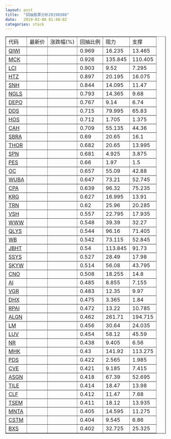 ```yaml
---
layout: post
title:  "回抽股票分析20190308"
date:   2019-03-08 01:40:02
categories: stock
---
```

<script type="text/javascript">
var stockList = []
stockList.push('gb_qiwi');
stockList.push('gb_mck');
stockList.push('gb_lci');
stockList.push('gb_htz');
stockList.push('gb_snh');
stockList.push('gb_ngls');
stockList.push('gb_depo');
stockList.push('gb_dds');
stockList.push('gb_hos');
stockList.push('gb_cah');
stockList.push('gb_sbra');
stockList.push('gb_thor');
stockList.push('gb_spn');
stockList.push('gb_pes');
stockList.push('gb_oc');
stockList.push('gb_wuba');
stockList.push('gb_cpa');
stockList.push('gb_krg');
stockList.push('gb_trn');
stockList.push('gb_vsh');
stockList.push('gb_www');
stockList.push('gb_qlys');
stockList.push('gb_wb');
stockList.push('gb_jbht');
stockList.push('gb_ssys');
stockList.push('gb_skyw');
stockList.push('gb_cno');
stockList.push('gb_ai');
stockList.push('gb_vgr');
stockList.push('gb_dhx');
stockList.push('gb_rpai');
stockList.push('gb_algn');
stockList.push('gb_lm');
stockList.push('gb_luv');
stockList.push('gb_nr');
stockList.push('gb_mhk');
stockList.push('gb_pds');
stockList.push('gb_cve');
stockList.push('gb_asgn');
stockList.push('gb_tile');
stockList.push('gb_clf');
stockList.push('gb_tsem');
stockList.push('gb_mnta');
stockList.push('gb_cstm');
stockList.push('gb_bxs');
</script>
<table border="1">
 <tr>
 <td>代码</td>
 <td>最新价</td>
 <td>涨跌幅(%)</td>
 <td>回抽比例</td>
 <td>阻力</td>
 <td>支撑</td>
</tr>
  <tr id="qiwi">
  <td><a href="http://stock.finance.sina.com.cn/usstock/quotes/QIWI.html" target="_blank">QIWI</a></td><td></td><td></td><td>0.969</td><td>16.235</td><td>13.465</td></tr>
  <tr id="mck">
  <td><a href="http://stock.finance.sina.com.cn/usstock/quotes/MCK.html" target="_blank">MCK</a></td><td></td><td></td><td>0.926</td><td>135.845</td><td>110.405</td></tr>
  <tr id="lci">
  <td><a href="http://stock.finance.sina.com.cn/usstock/quotes/LCI.html" target="_blank">LCI</a></td><td></td><td></td><td>0.903</td><td>9.52</td><td>7.295</td></tr>
  <tr id="htz">
  <td><a href="http://stock.finance.sina.com.cn/usstock/quotes/HTZ.html" target="_blank">HTZ</a></td><td></td><td></td><td>0.897</td><td>20.195</td><td>16.075</td></tr>
  <tr id="snh">
  <td><a href="http://stock.finance.sina.com.cn/usstock/quotes/SNH.html" target="_blank">SNH</a></td><td></td><td></td><td>0.844</td><td>14.095</td><td>11.47</td></tr>
  <tr id="ngls">
  <td><a href="http://stock.finance.sina.com.cn/usstock/quotes/NGLS.html" target="_blank">NGLS</a></td><td></td><td></td><td>0.793</td><td>14.365</td><td>9.68</td></tr>
  <tr id="depo">
  <td><a href="http://stock.finance.sina.com.cn/usstock/quotes/DEPO.html" target="_blank">DEPO</a></td><td></td><td></td><td>0.767</td><td>9.14</td><td>6.74</td></tr>
  <tr id="dds">
  <td><a href="http://stock.finance.sina.com.cn/usstock/quotes/DDS.html" target="_blank">DDS</a></td><td></td><td></td><td>0.715</td><td>79.995</td><td>65.83</td></tr>
  <tr id="hos">
  <td><a href="http://stock.finance.sina.com.cn/usstock/quotes/HOS.html" target="_blank">HOS</a></td><td></td><td></td><td>0.712</td><td>1.705</td><td>1.375</td></tr>
  <tr id="cah">
  <td><a href="http://stock.finance.sina.com.cn/usstock/quotes/CAH.html" target="_blank">CAH</a></td><td></td><td></td><td>0.709</td><td>55.135</td><td>44.36</td></tr>
  <tr id="sbra">
  <td><a href="http://stock.finance.sina.com.cn/usstock/quotes/SBRA.html" target="_blank">SBRA</a></td><td></td><td></td><td>0.69</td><td>20.65</td><td>16.1</td></tr>
  <tr id="thor">
  <td><a href="http://stock.finance.sina.com.cn/usstock/quotes/THOR.html" target="_blank">THOR</a></td><td></td><td></td><td>0.682</td><td>20.65</td><td>13.995</td></tr>
  <tr id="spn">
  <td><a href="http://stock.finance.sina.com.cn/usstock/quotes/SPN.html" target="_blank">SPN</a></td><td></td><td></td><td>0.681</td><td>4.925</td><td>3.875</td></tr>
  <tr id="pes">
  <td><a href="http://stock.finance.sina.com.cn/usstock/quotes/PES.html" target="_blank">PES</a></td><td></td><td></td><td>0.66</td><td>1.97</td><td>1.5</td></tr>
  <tr id="oc">
  <td><a href="http://stock.finance.sina.com.cn/usstock/quotes/OC.html" target="_blank">OC</a></td><td></td><td></td><td>0.657</td><td>55.09</td><td>42.88</td></tr>
  <tr id="wuba">
  <td><a href="http://stock.finance.sina.com.cn/usstock/quotes/WUBA.html" target="_blank">WUBA</a></td><td></td><td></td><td>0.647</td><td>73.21</td><td>52.745</td></tr>
  <tr id="cpa">
  <td><a href="http://stock.finance.sina.com.cn/usstock/quotes/CPA.html" target="_blank">CPA</a></td><td></td><td></td><td>0.639</td><td>96.32</td><td>75.235</td></tr>
  <tr id="krg">
  <td><a href="http://stock.finance.sina.com.cn/usstock/quotes/KRG.html" target="_blank">KRG</a></td><td></td><td></td><td>0.627</td><td>16.995</td><td>13.91</td></tr>
  <tr id="trn">
  <td><a href="http://stock.finance.sina.com.cn/usstock/quotes/TRN.html" target="_blank">TRN</a></td><td></td><td></td><td>0.62</td><td>25.96</td><td>20.285</td></tr>
  <tr id="vsh">
  <td><a href="http://stock.finance.sina.com.cn/usstock/quotes/VSH.html" target="_blank">VSH</a></td><td></td><td></td><td>0.557</td><td>22.795</td><td>17.935</td></tr>
  <tr id="www">
  <td><a href="http://stock.finance.sina.com.cn/usstock/quotes/WWW.html" target="_blank">WWW</a></td><td></td><td></td><td>0.548</td><td>39.39</td><td>32.27</td></tr>
  <tr id="qlys">
  <td><a href="http://stock.finance.sina.com.cn/usstock/quotes/QLYS.html" target="_blank">QLYS</a></td><td></td><td></td><td>0.544</td><td>96.16</td><td>71.405</td></tr>
  <tr id="wb">
  <td><a href="http://stock.finance.sina.com.cn/usstock/quotes/WB.html" target="_blank">WB</a></td><td></td><td></td><td>0.542</td><td>73.115</td><td>52.845</td></tr>
  <tr id="jbht">
  <td><a href="http://stock.finance.sina.com.cn/usstock/quotes/JBHT.html" target="_blank">JBHT</a></td><td></td><td></td><td>0.54</td><td>113.845</td><td>91.73</td></tr>
  <tr id="ssys">
  <td><a href="http://stock.finance.sina.com.cn/usstock/quotes/SSYS.html" target="_blank">SSYS</a></td><td></td><td></td><td>0.527</td><td>28.49</td><td>17.98</td></tr>
  <tr id="skyw">
  <td><a href="http://stock.finance.sina.com.cn/usstock/quotes/SKYW.html" target="_blank">SKYW</a></td><td></td><td></td><td>0.514</td><td>56.08</td><td>43.795</td></tr>
  <tr id="cno">
  <td><a href="http://stock.finance.sina.com.cn/usstock/quotes/CNO.html" target="_blank">CNO</a></td><td></td><td></td><td>0.508</td><td>18.255</td><td>14.8</td></tr>
  <tr id="ai">
  <td><a href="http://stock.finance.sina.com.cn/usstock/quotes/AI.html" target="_blank">AI</a></td><td></td><td></td><td>0.485</td><td>8.855</td><td>7.155</td></tr>
  <tr id="vgr">
  <td><a href="http://stock.finance.sina.com.cn/usstock/quotes/VGR.html" target="_blank">VGR</a></td><td></td><td></td><td>0.483</td><td>12.35</td><td>9.97</td></tr>
  <tr id="dhx">
  <td><a href="http://stock.finance.sina.com.cn/usstock/quotes/DHX.html" target="_blank">DHX</a></td><td></td><td></td><td>0.475</td><td>3.365</td><td>1.84</td></tr>
  <tr id="rpai">
  <td><a href="http://stock.finance.sina.com.cn/usstock/quotes/RPAI.html" target="_blank">RPAI</a></td><td></td><td></td><td>0.472</td><td>13.22</td><td>10.785</td></tr>
  <tr id="algn">
  <td><a href="http://stock.finance.sina.com.cn/usstock/quotes/ALGN.html" target="_blank">ALGN</a></td><td></td><td></td><td>0.462</td><td>261.71</td><td>194.715</td></tr>
  <tr id="lm">
  <td><a href="http://stock.finance.sina.com.cn/usstock/quotes/LM.html" target="_blank">LM</a></td><td></td><td></td><td>0.456</td><td>30.64</td><td>24.035</td></tr>
  <tr id="luv">
  <td><a href="http://stock.finance.sina.com.cn/usstock/quotes/LUV.html" target="_blank">LUV</a></td><td></td><td></td><td>0.454</td><td>58.12</td><td>45.59</td></tr>
  <tr id="nr">
  <td><a href="http://stock.finance.sina.com.cn/usstock/quotes/NR.html" target="_blank">NR</a></td><td></td><td></td><td>0.438</td><td>9.405</td><td>6.56</td></tr>
  <tr id="mhk">
  <td><a href="http://stock.finance.sina.com.cn/usstock/quotes/MHK.html" target="_blank">MHK</a></td><td></td><td></td><td>0.43</td><td>141.92</td><td>113.275</td></tr>
  <tr id="pds">
  <td><a href="http://stock.finance.sina.com.cn/usstock/quotes/PDS.html" target="_blank">PDS</a></td><td></td><td></td><td>0.422</td><td>2.565</td><td>1.985</td></tr>
  <tr id="cve">
  <td><a href="http://stock.finance.sina.com.cn/usstock/quotes/CVE.html" target="_blank">CVE</a></td><td></td><td></td><td>0.421</td><td>9.185</td><td>7.415</td></tr>
  <tr id="asgn">
  <td><a href="http://stock.finance.sina.com.cn/usstock/quotes/ASGN.html" target="_blank">ASGN</a></td><td></td><td></td><td>0.418</td><td>67.39</td><td>52.695</td></tr>
  <tr id="tile">
  <td><a href="http://stock.finance.sina.com.cn/usstock/quotes/TILE.html" target="_blank">TILE</a></td><td></td><td></td><td>0.414</td><td>18.47</td><td>13.98</td></tr>
  <tr id="clf">
  <td><a href="http://stock.finance.sina.com.cn/usstock/quotes/CLF.html" target="_blank">CLF</a></td><td></td><td></td><td>0.412</td><td>11.47</td><td>7.68</td></tr>
  <tr id="tsem">
  <td><a href="http://stock.finance.sina.com.cn/usstock/quotes/TSEM.html" target="_blank">TSEM</a></td><td></td><td></td><td>0.411</td><td>18.12</td><td>13.935</td></tr>
  <tr id="mnta">
  <td><a href="http://stock.finance.sina.com.cn/usstock/quotes/MNTA.html" target="_blank">MNTA</a></td><td></td><td></td><td>0.405</td><td>14.595</td><td>11.275</td></tr>
  <tr id="cstm">
  <td><a href="http://stock.finance.sina.com.cn/usstock/quotes/CSTM.html" target="_blank">CSTM</a></td><td></td><td></td><td>0.404</td><td>9.545</td><td>6.86</td></tr>
  <tr id="bxs">
  <td><a href="http://stock.finance.sina.com.cn/usstock/quotes/BXS.html" target="_blank">BXS</a></td><td></td><td></td><td>0.402</td><td>32.725</td><td>25.325</td></tr>
</table>
